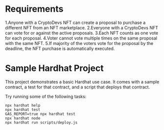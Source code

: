 # Requirements

1.Anyone with a CryptoDevs NFT can create a proposal to purchase a different NFT from an NFT marketplace.
2.Everyone with a CryptoDevs NFT can vote for or against the active proposals.
3.Each NFT counts as one vote for each proposal.
4.Voter cannot vote multiple times on the same proposal with the same NFT.
5.If majority of the voters vote for the proposal by the deadline, the NFT purchase is automatically executed.


# Sample Hardhat Project

This project demonstrates a basic Hardhat use case. It comes with a sample contract, a test for that contract, and a script that deploys that contract.

Try running some of the following tasks:

```shell
npx hardhat help
npx hardhat test
GAS_REPORT=true npx hardhat test
npx hardhat node
npx hardhat run scripts/deploy.js
```
